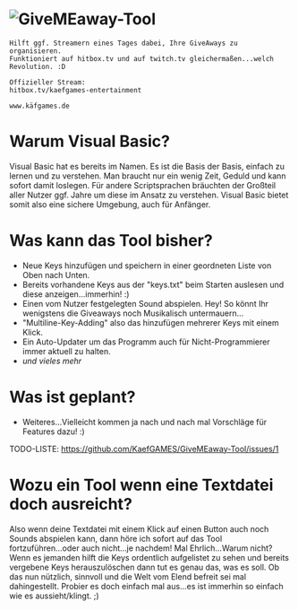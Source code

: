 # ![GiveMEaway-Tool](http://edge.sf.hitbox.tv/static/img/channel/givemeawaybanner-png_56363bc061c87.png)
    Hilft ggf. Streamern eines Tages dabei, Ihre GiveAways zu organisieren. 
    Funktioniert auf hitbox.tv und auf twitch.tv gleichermaßen...welch Revolution. :D

    Offizieller Stream:
    hitbox.tv/kaefgames-entertainment

    www.käfgames.de

# Warum Visual Basic?
Visual Basic hat es bereits im Namen. Es ist die Basis der Basis, einfach zu lernen und zu verstehen. Man braucht nur ein wenig Zeit, Geduld und kann sofort damit loslegen. Für andere Scriptsprachen bräuchten der Großteil aller Nutzer ggf. Jahre um diese im Ansatz zu verstehen. Visual Basic bietet somit also eine sichere Umgebung, auch für Anfänger.

# Was kann das Tool bisher?
- Neue Keys hinzufügen und speichern in einer geordneten Liste von Oben nach Unten.
- Bereits vorhandene Keys aus der "keys.txt" beim Starten auslesen und diese anzeigen...immerhin! :)
- Einen vom Nutzer festgelegten Sound abspielen. Hey! So könnt Ihr wenigstens die Giveaways noch Musikalisch untermauern...
- "Multiline-Key-Adding" also das hinzufügen mehrerer Keys mit einem Klick.
- Ein Auto-Updater um das Programm auch für Nicht-Programmierer immer aktuell zu halten.
- _und vieles mehr_

# Was ist geplant?
- Weiteres...Vielleicht kommen ja nach und nach mal Vorschläge für Features dazu! :)

TODO-LISTE: https://github.com/KaefGAMES/GiveMEaway-Tool/issues/1

# Wozu ein Tool wenn eine Textdatei doch ausreicht?
Also wenn deine Textdatei mit einem Klick auf einen Button auch noch Sounds abspielen kann, dann höre ich sofort auf das Tool fortzuführen...oder auch nicht...je nachdem! Mal Ehrlich...Warum nicht? Wenn es jemanden hilft die Keys ordentlich aufgelistet zu sehen und bereits vergebene Keys herauszulöschen dann tut es genau das, was es soll. Ob das nun nützlich, sinnvoll und die Welt vom Elend befreit sei mal dahingestellt. Probier es doch einfach mal aus...es ist immerhin so einfach wie es aussieht/klingt. ;)
